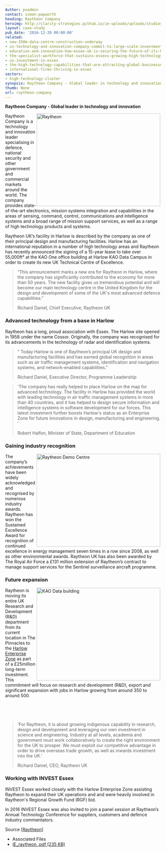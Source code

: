 ```yaml
---
Author: pxadmin
contact: simon-papworth
heading: Raytheon Company
heroimg: http://clarity-strategies.github.io/ie-uploads/uploads/studies/Raytheon_banner.jpg
layout: case-study
pub_date: '2016-12-20 00:00:00'
related:
- new-250m-data-centre-construction-underway
- us-technology-and-innovation-company-commit-to-large-scale-investment-in-es
- education-and-innovation-how-essex-uk-is-securing-the-future-of-its-high-te
- the-specialist-workforce-that-sustains-essexs-growing-high-technology-clust
- us-investment-in-essex
- the-high-technology-capabilities-that-are-attracting-global-businesses-to-e
- international-firms-thriving-in-essex
sectors:
- high-technology-cluster
synopsis: Raytheon Company - Global leader in technology and innovation.
thumb: None
url: raytheon-company
---
```


<p><strong>Raytheon Company - Global leader in technology and innovation</strong></p><p><img alt='Raytheon ' src='//clarity-strategies.github.io/ie-uploads/uploads/about/DTR_4_400.jpg' style='width: 400px; height: 300px; margin-left: 2px; margin-right: 2px; float: right;'/>Raytheon Company is a technology and innovation leader specialising in defence, national security and other government and commercial markets around the world. The company provides state-of-the-art electronics, mission systems integration and capabilities in the areas of sensing, command, control, communications and intelligence systems and a broad range of mission support services, as well as a range of high technology products and systems.</p><p>Raytheon UK’s facility in Harlow is described by the company as one of their principal design and manufacturing facilities. Harlow has an international reputation in a number of high technology areas and Raytheon has recently announced the signing of a 15-year lease to take over 55,000ft² at the KAO One office building at Harlow KAO Data Campus in order to create its new UK Technical Centre of Excellence.</p><blockquote><p>“This announcement marks a new era for Raytheon in Harlow, where the company has significantly contributed to the economy for more than 50 years. The new facility gives us tremendous potential and will become our main technology centre in the United Kingdom for the design and development of some of the UK's most advanced defence capabilities.”</p><p>Richard Daniel, Chief Executive, Raytheon UK</p></blockquote><h3>Advanced technology from a base in Harlow</h3><p>Raytheon has a long, proud association with Essex. The Harlow site opened in 1958 under the name Cossor. Originally, the company was recognised for its advancements in the technology of radar and identification systems.</p><blockquote><p>“ Today Harlow is one of Raytheon’s principal UK design and manufacturing facilities and has earned global recognition in areas such as air traffic management systems, identification and navigation systems, and network-enabled capabilities.”</p><p>Richard Daniel, Executive Director, Programme Leadership</p></blockquote><blockquote><p>'The company has really helped to place Harlow on the map for advanced technology. The facility in Harlow has provided the world with leading technology in air traffic management systems in more than 40 countries, and it has helped to design secure information and intelligence systems in software development for our forces. This latest investment further boosts Harlow's status as an Enterprise Zone for future innovations in design, manufacturing and engineering. '</p><p>Robert Halfon, Minister of State, Department of Education</p></blockquote><h3>Gaining industry recognition</h3><p><img alt='Raytheon Demo Centre' src='//clarity-strategies.github.io/ie-uploads/uploads/about/Diversity_Image_at_Demo_Center_400.jpg' style='width: 400px; height: 300px; margin-left: 2px; margin-right: 2px; float: right;'/>The company’s achievements have been widely acknowledged and recognised by numerous industry awards. Raytheon has won the Sustained Excellence Award for recognition of continued excellence in energy management seven times in a row since 2008, as well as other environmental awards. Raytheon UK has also been awarded by The Royal Air Force a £131 million extension of Raytheon’s contract to manage support services for the Sentinel surveillance aircraft programme.</p><h3>Future expansion</h3><p><img alt='KAO Data building ' src='//clarity-strategies.github.io/ie-uploads/uploads/about/DSC_6775d_400.jpg' style='width: 400px; height: 300px; margin-left: 2px; margin-right: 2px; float: right;'/>Raytheon is moving its entire UK Research and Development (R&amp;D) department from its current location in The Pinnacles to the <a href='http://investessex.co.uk/studies/place-studies/harlow_enterprise' target='_blank'>Harlow Enterprise Zone</a> as part of a £25million long-term investment. This commitment will focus on research and development (R&amp;D), export and significant expansion with jobs in Harlow growing from around 350 to around 500.</p><p> </p><p> </p><blockquote><p>'For Raytheon, it is about growing indigenous capability in research, design and development and leveraging our own investment in science and engineering. Industry at all levels, academia and government must work collaboratively to create the right environment for the UK to prosper. We must exploit our competitive advantage in order to drive overseas trade growth, as well as inwards investment into the UK.'</p><p>Richard Daniel, CEO, Raytheon UK</p></blockquote><h3>Working with INVEST Essex</h3><p>INVEST Essex worked closely with the Harlow Enterprise Zone assisting Raytheon to expand their UK operations and and were heavily involved in Raytheon's Regional Growth Fund (RGF) bid.</p><p>In 2016 INVEST Essex was also invited to join a panel session at Raytheon’s Annual Technology Conference for suppliers, customers and defence industry commentators.</p><p>Source [<a href='http://www.raytheon.co.uk/' target='_blank'>Raytheon</a>]</p> <ul class='downloadable-files'><li class='header'>Associated Files</li><li><a alt='' class='btn' href='//clarity-strategies.github.io/ie-uploads/uploads/studies/IE_raytheon.pdf' target='_blank'>IE_raytheon .pdf <span>(235 KB)</span></a></li></ul>